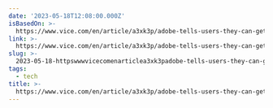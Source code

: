 ```yaml
---
date: '2023-05-18T12:08:00.000Z'
isBasedOn: >-
  https://www.vice.com/en/article/a3xk3p/adobe-tells-users-they-can-get-sued-for-using-old-versions-of-photoshop
link: >-
  https://www.vice.com/en/article/a3xk3p/adobe-tells-users-they-can-get-sued-for-using-old-versions-of-photoshop
slug: >-
  2023-05-18-httpswwwvicecomenarticlea3xk3padobe-tells-users-they-can-get-sued-for-using-old-versions-of-photoshop
tags:
  - tech
title: >-
  https://www.vice.com/en/article/a3xk3p/adobe-tells-users-they-can-get-sued-for-using-old-versions-of-photoshop
---
```


